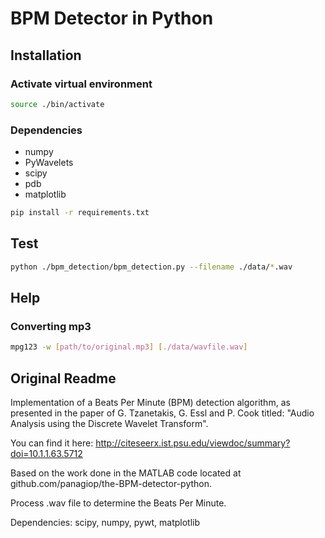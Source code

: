 BPM Detector in Python
=======================


## Installation

### Activate virtual environment
``` bash
source ./bin/activate
```

### Dependencies
- numpy
- PyWavelets
- scipy
- pdb
- matplotlib
``` bash
pip install -r requirements.txt
```

## Test
``` bash
python ./bpm_detection/bpm_detection.py --filename ./data/*.wav 
```

## Help

### Converting mp3
``` bash
mpg123 -w [path/to/original.mp3] [./data/wavfile.wav]
```

## Original Readme
Implementation of a Beats Per Minute (BPM) detection algorithm, as presented in the paper of G. Tzanetakis, G. Essl and P. Cook titled: "Audio Analysis using the Discrete Wavelet Transform".

You can find it here: http://citeseerx.ist.psu.edu/viewdoc/summary?doi=10.1.1.63.5712

Based on the work done in the MATLAB code located at github.com/panagiop/the-BPM-detector-python.

Process .wav file to determine the Beats Per Minute.

Dependencies: scipy, numpy, pywt, matplotlib
